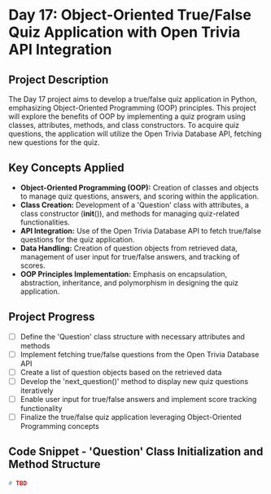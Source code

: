 # Day 17: Object-Oriented True/False Quiz Application with Open Trivia API Integration

## Project Description

The Day 17 project aims to develop a true/false quiz application in Python, emphasizing Object-Oriented Programming (OOP) principles. This project will explore the benefits of OOP by implementing a quiz program using classes, attributes, methods, and class constructors. To acquire quiz questions, the application will utilize the Open Trivia Database API, fetching new questions for the quiz.

## Key Concepts Applied

- **Object-Oriented Programming (OOP):** Creation of classes and objects to manage quiz questions, answers, and scoring within the application.
- **Class Creation:** Development of a 'Question' class with attributes, a class constructor (**init**()), and methods for managing quiz-related functionalities.
- **API Integration:** Use of the Open Trivia Database API to fetch true/false questions for the quiz application.
- **Data Handling:** Creation of question objects from retrieved data, management of user input for true/false answers, and tracking of scores.
- **OOP Principles Implementation:** Emphasis on encapsulation, abstraction, inheritance, and polymorphism in designing the quiz application.

## Project Progress

- [ ] Define the 'Question' class structure with necessary attributes and methods
- [ ] Implement fetching true/false questions from the Open Trivia Database API
- [ ] Create a list of question objects based on the retrieved data
- [ ] Develop the 'next_question()' method to display new quiz questions iteratively
- [ ] Enable user input for true/false answers and implement score tracking functionality
- [ ] Finalize the true/false quiz application leveraging Object-Oriented Programming concepts

## Code Snippet - 'Question' Class Initialization and Method Structure

```python
# TBD

